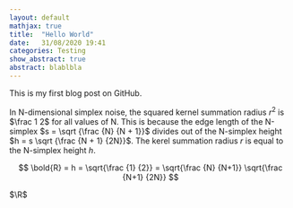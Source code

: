```yaml
---
layout: default
mathjax: true
title:  "Hello World"
date:   31/08/2020 19:41 
categories: Testing
show_abstract: true
abstract: blablbla
---
```


This is my first blog post on GitHub.

In N-dimensional simplex noise, the squared kernel summation radius $r^2$ is $\frac 1 2$
for all values of N. This is because the edge length of the N-simplex $s = \sqrt {\frac {N} {N + 1}}$
divides out of the N-simplex height $h = s \sqrt {\frac {N + 1} {2N}}$.
The kerel summation radius $r$ is equal to the N-simplex height $h$.

$$ \bold{R} = h = \sqrt{\frac {1} {2}} = \sqrt{\frac {N} {N+1}} \sqrt{\frac {N+1} {2N}} $$

$\R$